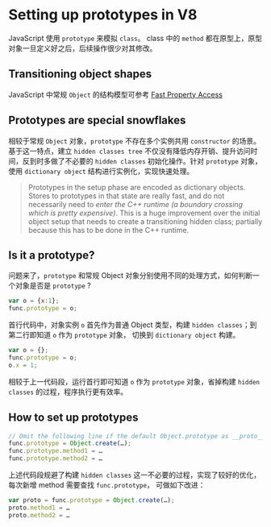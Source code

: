 # Setting up prototypes in V8

JavaScript 使用 `prototype` 来模拟 `class`。 class 中的 `method` 都在原型上，原型对象一旦定义好之后，后续操作很少对其修改。

## Transitioning object shapes

JavaScript 中常规 `Object` 的结构模型可参考 [Fast Property Access](https://github.com/v8/v8/wiki/Design-Elements#user-content-fast-property-access)

## Prototypes are special snowflakes

相较于常规 `Object` 对象，`prototype` 不存在多个实例共用 `constructor` 的场景。基于这一特点，建立 `hidden classes tree`
不仅没有降低内存开销、提升访问时间，反到时多做了不必要的 `hidden classes` 初始化操作。针对 `prototype` 对象，使用
`dictionary object` 结构进行实例化，实现快速处理。

> Prototypes in the setup phase are encoded as dictionary objects. Stores to prototypes in that state are really fast, 
> and do not necessarily need to *enter the C++ runtime (a boundary crossing which is pretty expensive)*. 
> This is a huge improvement over the initial object setup that needs to create a transitioning hidden class; 
> partially because this has to be done in the C++ runtime.

## Is it a prototype?

问题来了，`prototype` 和常规 Object 对象分别使用不同的处理方式，如何判断一个对象是否是 `prototype` ?

```js
var o = {x:1};
func.prototype = o;
```

首行代码中，对象实例 `o` 首先作为普通 Object 类型，构建 `hidden classes`；到第二行即知道 `o` 作为 `prototype` 对象，
切换到 `dictionary object` 构建。

```js
var o = {};
func.prototype = o;
o.x = 1;
```

相较于上一代码段，运行首行即可知道 `o` 作为 `prototype` 对象，省掉构建 `hidden classes` 的过程，程序执行更有效率。

## How to set up prototypes

```js
// Omit the following line if the default Object.prototype as __proto__ is fine.
func.prototype = Object.create(…);
func.prototype.method1 = …
func.prototype.method2 = …
```

上述代码段规避了构建 `hidden classes` 这一不必要的过程，实现了较好的优化，每次新增 method 需要查找 `func.prototype`，
可做如下改进：

```js
var proto = func.prototype = Object.create(…);
proto.method1 = …
proto.method2 = …
```
